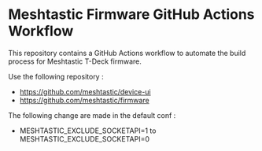 # Meshtastic Firmware GitHub Actions Workflow

This repository contains a GitHub Actions workflow to automate the build process for Meshtastic T-Deck firmware.

Use the following repository : 

- https://github.com/meshtastic/device-ui
- https://github.com/meshtastic/firmware

The following change are made in the default conf :

- MESHTASTIC_EXCLUDE_SOCKETAPI=1 to MESHTASTIC_EXCLUDE_SOCKETAPI=0

